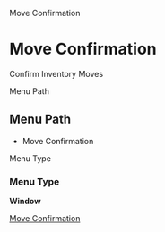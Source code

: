 
Move Confirmation
# Move Confirmation


Confirm Inventory Moves

Menu Path
## Menu Path



- Move Confirmation

Menu Type
### Menu Type

**Window**


[Move Confirmation](../../functional-guide/window/window-move-confirmation.md)